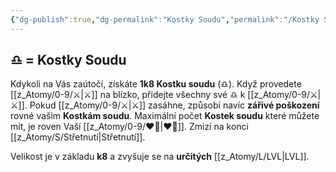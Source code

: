 ```yaml
---
{"dg-publish":true,"dg-permalink":"Kostky Soudu","permalink":"/Kostky Soudu/"}
---
```


## ♎ = Kostky Soudu
Kdykoli na Vás zaútočí, získáte **1k8 Kostku soudu** (♎). Když provedete [[z_Atomy/0-9/⚔️\|⚔️]] na blízko, přidejte všechny své ♎ k [[z_Atomy/0-9/⚔️\|⚔️]]. Pokud [[z_Atomy/0-9/⚔️\|⚔️]] zasáhne, způsobí navíc **zářivé poškození** rovné vašim **Kostkám soudu**. 
Maximální počet **Kostek soudu** které můžete mít, je roven Vaší [[z_Atomy/0-9/❤️‍🔥\|❤️‍🔥]]. Zmizí na konci [[z_Atomy/S/Střetnutí\|Střetnutí]].

Velikost je v základu **k8** a zvyšuje se na **určitých** [[z_Atomy/L/LVL\|LVL]].